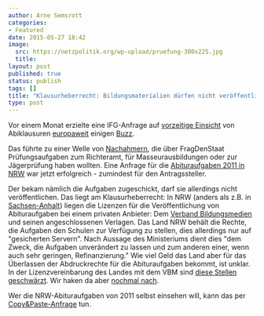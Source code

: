 ```yaml
---
author: Arne Semsrott
categories:
- Featured
date: 2015-05-27 18:42
image:
  src: https://netzpolitik.org/wp-upload/pruefung-300x225.jpg
  title: 
layout: post
published: true
status: publish
tags: []
title: "Klausurheberrecht: Bildungsmaterialien dürfen nicht veröffentlicht werden"
type: post
---
```

Vor einem Monat erzielte eine IFG-Anfrage auf <a href="https://fragdenstaat.de/anfrage/abiturklausuren-2015/">vorzeitige Einsicht</a> von Abiklausuren <a href="http://www.theguardian.com/world/2015/apr/09/german-student-makes-official-request-to-see-test-papers-before-exams">europaweit</a> einigen <a href="http://www.spiegel.de/schulspiegel/abi/abitur-schueler-beantragt-klausur-nach-informationsfreiheitsgesetz-a-1027298.html">Buzz</a>.

Das führte zu einer Welle von <a href="https://fragdenstaat.de/anfragen/tag/abitur/">Nachahmern</a>, die über FragDenStaat Prüfungsaufgaben zum Richteramt, für Masseurausbildungen oder zur Jägerprüfung haben wollten. Eine Anfrage für die <a href="https://fragdenstaat.de/anfrage/abiturklausuren-2011/">Abituraufgaben 2011 in NRW</a> war jetzt erfolgreich - zumindest für den Antragssteller.

Der bekam nämlich die Aufgaben zugeschickt, darf sie allerdings nicht veröffentlichen. Das liegt am Klausurheberrecht: In NRW (anders als z.B. in <a href="http://www.bildung-lsa.de/pruefungen___zentrale_leistungserhebungen/schriftliche_abiturpruefung.html">Sachsen-Anhalt</a>) liegen die Lizenzen für die Veröffentlichung von Abituraufgaben bei einem privaten Anbieter: Dem <a href="http://www.bildungsmedien.de/">Verband Bildungsmedien</a> und seinen angeschlossenen Verlagen. Das Land NRW behält die Rechte, die Aufgaben den Schulen zur Verfügung zu stellen, dies allerdings nur auf "gesicherten Servern". Nach Aussage des Ministeriums dient dies "dem Zweck, die Aufgaben unverändert zu lassen und zum anderen einer, wenn auch sehr geringen, Refinanzierung."
Wie viel Geld das Land aber für das Überlassen der Abdruckrechte für die Abituraufgaben bekommt, ist unklar. In der Lizenzvereinbarung des Landes mit dem VBM sind <a href="https://fragdenstaat.de/anfrage/lizenzvereinbarungen-mit-schulbuchverlagen-uber-die-abituraufgaben-in-nrw/#nachricht-26920">diese Stellen geschwärzt</a>. Wir haken da aber <a href="https://fragdenstaat.de/anfrage/lizenzvereinbarung-des-msw-mit-dem-verband-bildungsmedien/">nochmal nach</a>.

Wer die NRW-Abituraufgaben von 2011 selbst einsehen will, kann das per <a href="https://fragdenstaat.de/anfrage/abiturklausuren-2011/">Copy&amp;Paste-Anfrage</a> tun.
